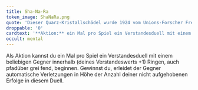 ```yaml
---
title: Sha-Na-Ra
token_image: ShaNaRa.png
quote: 'Dieser Quarz-Kristallschädel wurde 1924 vom Unions-Forscher Frederick Albert Mitchell-Hedges in den Ruinen eines Mayatempels entdeckt. Als Wächter der heiligen Flamme diente er vor über 3 600 Jahren.'
droppable: '0'
cardtext: '**Aktion:** ein Mal pro Spiel ein Verstandesduell mit einem beliebigen Gegner innerhalb (Verstandeswerts +1) Ringen, auch pfadübergreifend. Gewinnst du, erleidet der Gegner automatische Verletzungen in Höhe der Anzahl deiner nicht aufgehobenen Erfolge in diesem Duell.'
occult: mental
---
```


Als Aktion kannst du ein Mal pro Spiel ein Verstandesduell mit einem beliebigen Gegner innerhalb (deines Verstandeswerts +1) Ringen, auch pfadüber grei fend, beginnen. Gewinnst du, erleidet der Gegner automatische Verletzungen in Höhe der Anzahl deiner nicht aufgehobenen Erfolge in diesem Duell.